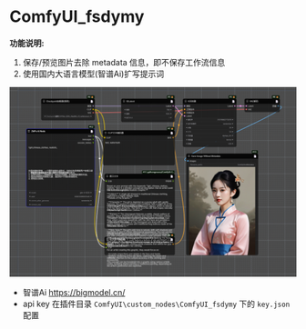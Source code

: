 # ComfyUI_fsdymy
**功能说明:**

1. 保存/预览图片去除 metadata 信息，即不保存工作流信息
2. 使用国内大语言模型(智谱Ai)扩写提示词

<img src="img/node1.png">

* 智谱Ai https://bigmodel.cn/
* api key 在插件目录 `ComfyUI\custom_nodes\ComfyUI_fsdymy` 下的 `key.json` 配置